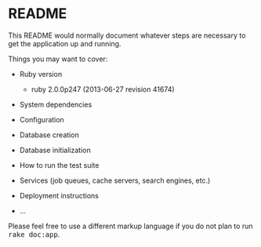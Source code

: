 # README

This README would normally document whatever steps are necessary to get the
application up and running.

Things you may want to cover:

* Ruby version
  * ruby 2.0.0p247 (2013-06-27 revision 41674)

* System dependencies

* Configuration

* Database creation

* Database initialization

* How to run the test suite

* Services (job queues, cache servers, search engines, etc.)

* Deployment instructions

* ...


Please feel free to use a different markup language if you do not plan to run
<tt>rake doc:app</tt>.
